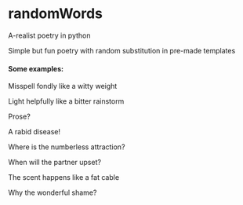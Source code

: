 # randomWords
A-realist poetry in python

Simple but fun poetry with random substitution in pre-made templates



#### Some examples:

Misspell fondly like a witty weight

Light helpfully like a bitter rainstorm

Prose?

A rabid disease!



Where is the numberless attraction?

When will the partner upset?

The scent happens like a fat cable

Why the wonderful shame?
